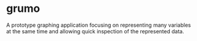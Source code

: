grumo
=====

A prototype graphing application focusing on representing many variables at the same time and allowing quick inspection of the represented data.